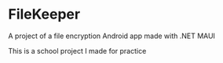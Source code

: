 # FileKeeper
A project of a file encryption Android app made with .NET MAUI

This is a school project I made for practice
